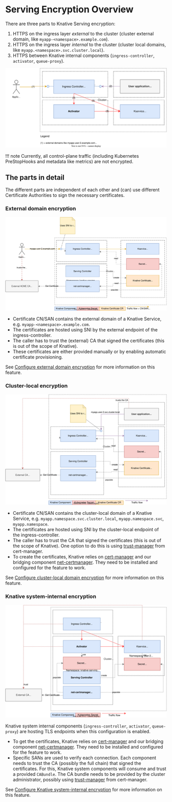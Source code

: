 # Serving Encryption Overview

There are three parts to Knative Serving encryption:

1. HTTPS on the ingress layer _external_ to the cluster (cluster external domain, like `myapp-<namespace>.example.com`).
1. HTTPS on the ingress layer _internal_ to the cluster (cluster local domains, like `myapp.<namespace>.svc.cluster.local`).
1. HTTPS between Knative internal components (`ingress-controller`, `activator`, `queue-proxy`).

![Overview of Knative encryption](./encryption-overview.drawio.svg)

!!! note
    Currently, all control-plane traffic (including Kubernetes PreStopHooks and metadata like metrics) are not encrypted.

## The parts in detail
The different parts are independent of each other and (can) use different Certificate Authorities to sign the necessary certificates.

### External domain encryption

![External domain](./encryption-external-domain.drawio.svg)

* Certificate CN/SAN contains the external domain of a Knative Service, e.g. `myapp-<namespace>.example.com`.
* The certificates are hosted using SNI by the external endpoint of the ingress-controller.
* The caller has to trust the (external) CA that signed the certificates (this is out of the scope of Knative).
* These certificates are either provided manually or by enabling automatic certificate provisioning.

See [Configure external domain encryption](./external-domain-tls.md) for more information on this feature.

### Cluster-local encryption

![Cluster local domain](./encryption-cluster-local-domain.drawio.svg)

* Certificate CN/SAN contains the cluster-local domain of a Knative Service, e.g. `myapp.namespace.svc.cluster.local`, `myapp.namespace.svc`, `myapp.namespace`.
* The certificates are hosted using SNI by the cluster-local endpoint of the ingress-controller.
* The caller has to trust the CA that signed the certificates (this is out of the scope of Knative). One option to do this is using [trust-manager](https://cert-manager.io/docs/trust/trust-manager/) from cert-manager.
* To create the certificates, Knative relies on [cert-manager](https://cert-manager.io/) and our bridging component [net-certmanager](https://github.com/knative-extensions/net-certmanager/). They need to be installed and configured for the feature to work.

See [Configure cluster-local domain encryption](./cluster-local-domain-tls.md) for more information on this feature.

### Knative system-internal encryption

![Knative system internal](./encryption-system-internal.drawio.svg)

Knative system internal components (`ingress-controller`, `activator`, `queue-proxy`) are hosting TLS endpoints when this configuration is enabled.

* To get the certificates, Knative relies on [cert-manager](https://cert-manager.io/) and our bridging component [net-certmanager](https://github.com/knative-extensions/net-certmanager/). They need to be installed and configured for the feature to work.
* Specific SANs are used to verify each connection. Each component needs to trust the CA (possibly the full chain) that signed the certificates. For this, Knative system components will consume and trust a provided `CABundle`. The CA bundle needs to be provided by the cluster administrator, possibly using [trust-manager](https://cert-manager.io/docs/trust/trust-manager/) from cert-manager.

See [Configure Knative system-internal encryption](./system-internal-tls.md) for more information on this feature.
